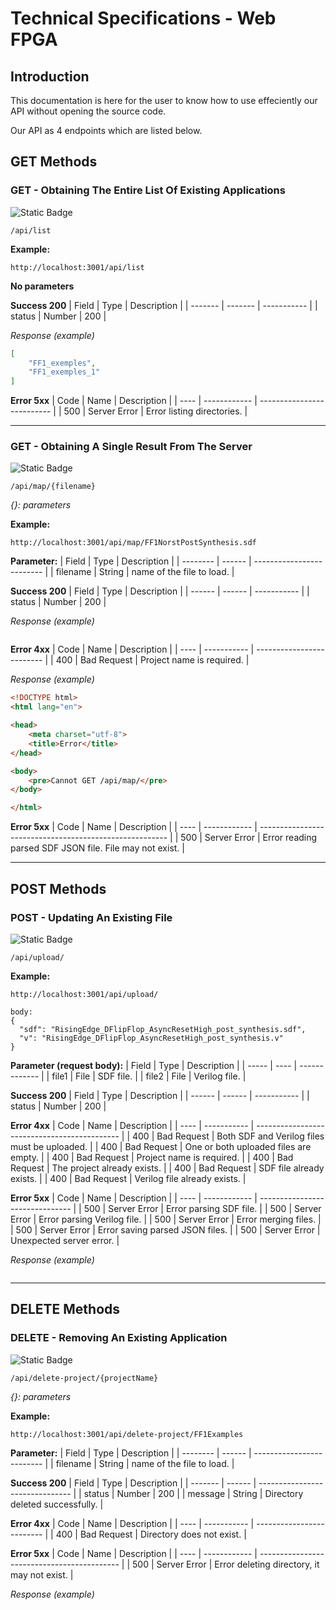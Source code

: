 # Technical Specifications - Web FPGA

## Introduction

This documentation is here for the user to know how to use effeciently our API without opening the source code.

Our API as 4 endpoints which are listed below.

## GET Methods

### GET - Obtaining The Entire List Of Existing Applications

![Static Badge](https://img.shields.io/badge/GET-darkgreen)
```URL
/api/list
```

**Example:**
```
http://localhost:3001/api/list
```

**No parameters**

**Success 200**
| Field   | Type    | Description |
| ------- | ------- | ----------- |
| status  | Number  | 200         |

*Response (example)*
```JSON
[
    "FF1_exemples",
    "FF1_exemples_1"
]
```

**Error 5xx**
| Code | Name         | Description                |
| ---- | ------------ | -------------------------- |
| 500  | Server Error | Error listing directories. |

---
### GET - Obtaining A Single Result From The Server

![Static Badge](https://img.shields.io/badge/GET-darkgreen)
```URL
/api/map/{filename}
```
*{}: parameters*

**Example:**
```
http://localhost:3001/api/map/FF1NorstPostSynthesis.sdf
```

**Parameter:**
| Field    | Type   | Description               |
| -------- | ------ | ------------------------- |
| filename | String | name of the file to load. |

**Success 200**
| Field  | Type   | Description |
| ------ | ------ | ----------- |
| status | Number | 200         |

<!-- TODO: add success example -->
*Response (example)*
```
```

**Error 4xx**
| Code | Name        | Description               |
| ---- | ----------- | ------------------------- |
| 400  | Bad Request | Project name is required. |

*Response (example)*
```HTML
<!DOCTYPE html>
<html lang="en">

<head>
    <meta charset="utf-8">
    <title>Error</title>
</head>

<body>
    <pre>Cannot GET /api/map/</pre>
</body>

</html>
```

**Error 5xx**
| Code | Name         | Description                                             |
| ---- | ------------ | ------------------------------------------------------- |
| 500  | Server Error | Error reading parsed SDF JSON file. File may not exist. |

---
## POST Methods

### POST - Updating An Existing File

![Static Badge](https://img.shields.io/badge/POST-yellow)
```URL
/api/upload/
```

**Example:**
```
http://localhost:3001/api/upload/

body:
{
  "sdf": "RisingEdge_DFlipFlop_AsyncResetHigh_post_synthesis.sdf",
  "v": "RisingEdge_DFlipFlop_AsyncResetHigh_post_synthesis.v"
}
```

**Parameter (request body):**
| Field | Type | Description   |
| ----- | ---- | ------------- |
| file1 | File | SDF file.     |
| file2 | File | Verilog file. |

**Success 200**
| Field  | Type   | Description |
| ------ | ------ | ----------- |
| status | Number | 200         |

**Error 4xx**
| Code | Name        | Description                                  |
| ---- | ----------- | -------------------------------------------- |
| 400  | Bad Request | Both SDF and Verilog files must be uploaded. |
| 400  | Bad Request | One or both uploaded files are empty.        |
| 400  | Bad Request | Project name is required.                    |
| 400  | Bad Request | The project already exists.                  |
| 400  | Bad Request | SDF file already exists.                     |
| 400  | Bad Request | Verilog file already exists.                 |

**Error 5xx**
| Code | Name         | Description                     | 
| ---- | ------------ | ------------------------------- |
| 500  | Server Error | Error parsing SDF file.         |
| 500  | Server Error | Error parsing Verilog file.     |
| 500  | Server Error | Error merging files.            |
| 500  | Server Error | Error saving parsed JSON files. |
| 500  | Server Error | Unexpected server error.        |

<!-- TODO: add examples -->
*Response (example)*
```
```
---
## DELETE Methods

### DELETE - Removing An Existing Application

![Static Badge](https://img.shields.io/badge/DELETE-orange)
```URL
/api/delete-project/{projectName}
```
*{}: parameters*

**Example:**
```
http://localhost:3001/api/delete-project/FF1Examples
```

**Parameter:**
| Field    | Type   | Description               |
| -------- | ------ | ------------------------- |
| filename | String | name of the file to load. |

**Success 200**
| Field   | Type   | Description                     |
| ------- | ------ | ------------------------------- |
| status  | Number | 200                             |
| message | String | Directory deleted successfully. |

**Error 4xx**
| Code | Name        | Description               |
| ---- | ----------- | ------------------------- |
| 400  | Bad Request | Directory does not exist. |

**Error 5xx**
| Code | Name         | Description                                 |
| ---- | ------------ | ------------------------------------------- |
| 500  | Server Error | Error deleting directory, it may not exist. |

<!-- TODO: add examples -->
*Response (example)*
```
```